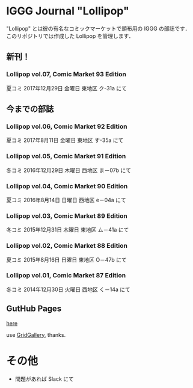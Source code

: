 # IGGG Journal "Lollipop"

"Lollipop" とは彼の有名なコミックマーケットで頒布用の IGGG の部誌です．
このリポジトリでは作成した Lollipop を管理します．

## 新刊！

### Lollipop vol.07, Comic Market 93 Edition

夏コミ 2017年12月29日 金曜日 東地区 ク-31a にて

## 今までの部誌

### Lollipop vol.06, Comic Market 92 Edition

夏コミ 2017年8月11日 金曜日 東地区 す-35a にて

### Lollipop vol.05, Comic Market 91 Edition

冬コミ 2016年12月29日 木曜日 西地区 ま－07b にて

### Lollipop vol.04, Comic Market 90 Edition

夏コミ 2016年8月14日 日曜日 西地区 e－04a にて

### Lollipop vol.03, Comic Market 89 Edition

冬コミ 2015年12月31日 木曜日 東地区 ム－41a にて

### Lollipop vol.02, Comic Market 88 Edition

夏コミ 2015年8月16日 日曜日 東地区 O－47b にて

### Lollipop vol.01, Comic Market 87 Edition

冬コミ 2014年12月30日 火曜日 西地区 く－14a にて

## GutHub Pages

[here](https://iggg.github.io/lollipop)

use [GridGallery](https://github.com/iamnii/GridGallery), thanks.

# その他
- 問題があれば Slack にて
